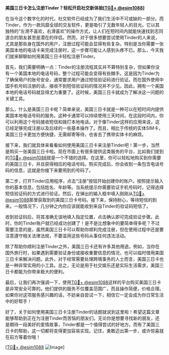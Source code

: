 **美国三日卡怎么注册Tinder？轻松开启社交新体验[[TG💪+ @esim1088](https://t.me/s/esim1088)]**

在当今这个数字化的时代，社交软件已经成为了我们生活中不可或缺的一部分。而Tinder，作为一款风靡全球的交友软件，更是吸引了无数年轻人的目光。它以其独特的“左滑不喜欢，右滑喜欢”的操作方式，让人们在短时间内就能快速找到志同道合的朋友甚至是潜在的伴侣。然而，对于很多想要尝试使用Tinder的人来说，尤其是那些身在国外的用户，注册过程可能会显得有些复杂。特别是当你需要一张美国本地的电话卡来完成注册时，这一步骤可能让人感到头疼不已。那么，今天我们就来聊聊如何用美国三日卡轻松注册Tinder。

首先，我们需要明确一点：Tinder的注册流程其实并不算特别复杂，但如果你没有一个美国本地的电话号码，整个过程可能会变得有些棘手。这是因为Tinder为了确保用户的账号安全，通常要求用户通过短信验证码进行验证。而在国外使用中国手机号码注册的话，接收不到短信验证码的情况并不少见。因此，拥有一个美国本地的电话号码就显得尤为重要了。这时候，美国三日卡就成为了解决这一问题的关键工具。

那么，什么是美国三日卡呢？简单来说，美国三日卡就是一种可以在短时间内提供美国本地电话号码的服务。这种卡通常可以持续使用三天时间，在这段时间内，你可以利用这个号码接收短信和拨打本地电话。对于像Tinder这样的应用来说，这已经足够完成注册以及后续的一些基本操作了。而且，相比于传统的实体SIM卡，美国三日卡更加方便快捷，无需邮寄等待，也省去了携带实体卡的麻烦。

接下来，我们就具体来看看如何使用美国三日卡来注册Tinder吧！第一步，当然是购买一张美国三日卡啦。现在市面上有很多提供这类服务的平台，比如我们提到的[TG💪+ @esim1088](https://t.me/s/esim1088)就是一个不错的选择。在这里，你可以轻松地购买到你需要的美国三日卡，并且获得相应的电话号码。购买完成后，你会收到一条包含电话号码的信息，这就是你接下来要用到的号码了。

第二步，打开Tinder应用程序，点击“注册”按钮开始创建你的账户。按照提示输入你的基本信息，包括姓名、年龄等。当系统提示你需要验证手机号码时，记得选择短信验证码的方式进行验证。然后，在弹出的输入框中填入刚刚从[TG💪+ @esim1088](https://t.me/s/esim1088)那里获取到的美国三日卡号码。接下来，保持耐心，等待短信的到来。一般情况下，几分钟之内你应该就能收到来自Tinder的验证码短信了。

收到验证码后，将其准确无误地填入指定位置，点击确认即可完成验证步骤。此时，你的Tinder账户就已经成功创建了！是不是比想象中的要简单得多呢？不过需要注意的是，虽然美国三日卡可以帮助你顺利完成注册，但在使用过程中还是要注意遵守相关法律法规，不要滥用这些号码从事任何违法活动。

除了帮助你顺利注册Tinder之外，美国三日卡还有许多其他用途。例如，当你在国外旅行时，如果遇到需要验证身份或接收重要信息的情况，也可以临时借用美国三日卡来解决问题。此外，对于经常需要处理跨境事务的人士而言，美国三日卡也是一种非常实用的小工具。总之，无论是用于社交娱乐还是实际生活需求，美国三日卡都能为你带来极大的便利。

最后，让我们再次强调一下，使用[TG💪+ @esim1088](https://t.me/s/esim1088)这样的平台购买美国三日卡是非常安全可靠的。他们提供的服务不仅覆盖范围广，而且操作简便，价格合理。如果你对这项服务感兴趣的话，不妨亲自尝试一下，相信它一定会成为你日常生活中的好帮手！

好了，关于如何使用美国三日卡注册Tinder的话题就说到这里啦！希望这篇文章能够帮助到正在为注册Tinder而苦恼的朋友们。无论你是想要寻找新的朋友，还是期待一段美好的爱情故事，Tinder都是一个值得尝试的好地方。而有了美国三日卡的帮助，这一切都将变得更加容易实现。记住，勇敢迈出第一步，或许惊喜就在前方等着你哦！

[[TG💪+ @esim1088](https://t.me/s/esim1088) ![Image](https://i.postimg.cc/4NQfJmqS/Snipaste-2025-05-13-00-14-12.png)]
